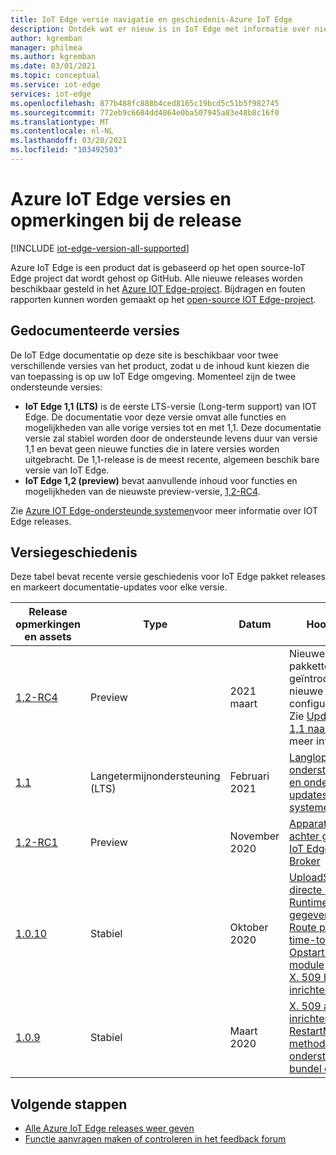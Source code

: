 ```yaml
---
title: IoT Edge versie navigatie en geschiedenis-Azure IoT Edge
description: Ontdek wat er nieuw is in IoT Edge met informatie over nieuwe functies en mogelijkheden in de nieuwste releases.
author: kgremban
manager: philmea
ms.author: kgremban
ms.date: 03/01/2021
ms.topic: conceptual
ms.service: iot-edge
services: iot-edge
ms.openlocfilehash: 877b488fc888b4ced8165c19bcd5c51b5f982745
ms.sourcegitcommit: 772eb9c6684dd4864e0ba507945a83e48b8c16f0
ms.translationtype: MT
ms.contentlocale: nl-NL
ms.lasthandoff: 03/20/2021
ms.locfileid: "103492503"
---
```

# <a name="azure-iot-edge-versions-and-release-notes"></a>Azure IoT Edge versies en opmerkingen bij de release

[!INCLUDE [iot-edge-version-all-supported](../../includes/iot-edge-version-all-supported.md)]

Azure IoT Edge is een product dat is gebaseerd op het open source-IoT Edge project dat wordt gehost op GitHub. Alle nieuwe releases worden beschikbaar gesteld in het [Azure IOT Edge-project](https://github.com/Azure/azure-iotedge). Bijdragen en fouten rapporten kunnen worden gemaakt op het [open-source IOT Edge-project](https://github.com/Azure/iotedge).

## <a name="documented-versions"></a>Gedocumenteerde versies

De IoT Edge documentatie op deze site is beschikbaar voor twee verschillende versies van het product, zodat u de inhoud kunt kiezen die van toepassing is op uw IoT Edge omgeving. Momenteel zijn de twee ondersteunde versies:

* **IoT Edge 1,1 (LTS)** is de eerste LTS-versie (Long-term support) van IOT Edge. De documentatie voor deze versie omvat alle functies en mogelijkheden van alle vorige versies tot en met 1,1. Deze documentatie versie zal stabiel worden door de ondersteunde levens duur van versie 1,1 en bevat geen nieuwe functies die in latere versies worden uitgebracht. De 1,1-release is de meest recente, algemeen beschik bare versie van IoT Edge.
* **IoT Edge 1,2 (preview)** bevat aanvullende inhoud voor functies en mogelijkheden van de nieuwste preview-versie, [1,2-RC4](https://github.com/Azure/azure-iotedge/releases/tag/1.2.0-rc4).

Zie [Azure IOT Edge-ondersteunde systemen](support.md)voor meer informatie over IOT Edge releases.

## <a name="version-history"></a>Versiegeschiedenis

Deze tabel bevat recente versie geschiedenis voor IoT Edge pakket releases en markeert documentatie-updates voor elke versie.

| Release opmerkingen en assets | Type | Datum | Hoogtepunten |
| ------------------------ | ---- | ---- | ---------- |
| [1,2-RC4](https://github.com/Azure/azure-iotedge/releases/tag/1.2.0-rc1) | Preview | 2021 maart | Nieuwe IoT Edge-pakketten geïntroduceerd, met nieuwe installatie-en configuratie stappen. Zie [Update van 1,0 of 1,1 naar 1,2](how-to-update-iot-edge.md#special-case-update-from-10-or-11-to-12)voor meer informatie.
| [1.1](https://github.com/Azure/azure-iotedge/releases/tag/1.1.0) | Langetermijnondersteuning (LTS) | Februari 2021 | [Langlopend ondersteunings plan en ondersteunde updates van systemen](support.md) |
| [1,2-RC1](https://github.com/Azure/azure-iotedge/releases/tag/1.2.0-rc1) | Preview | November 2020 | [Apparaten IoT Edge achter gateways](how-to-connect-downstream-iot-edge-device.md?view=iotedge-2020-11&preserve-view=true)<br>[IoT Edge MQTT Broker](how-to-publish-subscribe.md?view=iotedge-2020-11&preserve-view=true) |
| [1.0.10](https://github.com/Azure/azure-iotedge/releases/tag/1.0.10) | Stabiel | Oktober 2020 | [UploadSupportBundle directe methode](how-to-retrieve-iot-edge-logs.md#upload-support-bundle-diagnostics)<br>[Runtime-metrische gegevens uploaden](how-to-access-built-in-metrics.md)<br>[Route prioriteit en time-to-Live](module-composition.md#priority-and-time-to-live)<br>[Opstart volgorde van module](module-composition.md#configure-modules)<br>[X. 509 hand matig inrichten](how-to-register-device.md) |
| [1.0.9](https://github.com/Azure/azure-iotedge/releases/tag/1.0.9) | Stabiel | Maart 2020 | [X. 509 automatisch inrichten met DPS](how-to-auto-provision-x509-certs.md)<br>[RestartModule directe methode](how-to-edgeagent-direct-method.md#restart-module)<br>[ondersteunings bundel opdracht](troubleshoot.md#gather-debug-information-with-support-bundle-command) |

## <a name="next-steps"></a>Volgende stappen

* [Alle Azure IoT Edge releases weer geven](https://github.com/Azure/azure-iotedge/releases)
* [Functie aanvragen maken of controleren in het feedback forum](https://feedback.azure.com/forums/907045-azure-iot-edge)